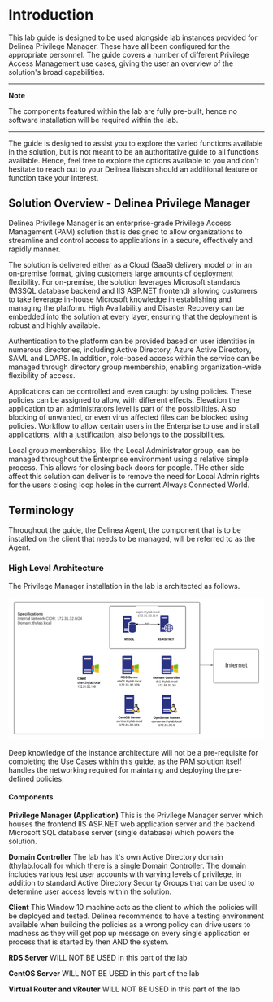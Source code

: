 # Introduction

This lab guide is designed to be used alongside lab instances provided for Delinea Privilege Manager. These have all been configured for the appropriate personnel. The guide covers a number of different Privilege Access Management use cases, giving the user an overview of the solution's broad capabilities. 

---

**Note**

The components featured within the lab are fully pre-built, hence no software installation will be required within the lab.

---

The guide is designed to assist you to explore the varied functions available in the solution, but is not meant to be an authoritative guide to all functions available. Hence, feel free to explore the options available to you and don't hesitate to reach out to your Delinea liaison should an additional feature or function take your interest. 

## Solution Overview - Delinea Privilege Manager
Delinea Privilege Manager is an enterprise-grade Privilege Access Management (PAM) solution that is designed to allow organizations to streamline and control access to applications in a secure, effectively and rapidly manner. 

The solution is delivered either as a Cloud (SaaS) delivery model or in an on-premise format, giving customers large amounts of deployment flexibility. For on-premise, the solution leverages Microsoft standards (MSSQL database backend and IIS ASP.NET frontend) allowing customers to take leverage in-house Microsoft knowledge in establishing and managing the platform. High Availability and Disaster Recovery can be embedded into the solution at every layer, ensuring that the deployment is robust and highly available.

Authentication to the platform can be provided based on user identities in numerous directories, including Active Directory, Azure Active Directory, SAML and LDAPS. In addition, role-based access within the service can be managed through directory group membership, enabling organization-wide flexibility of access.

Applications can be controlled and even caught by using policies. These policies can be assigned to allow, with different effects. Elevation the application to an administrators level is part of the possibilities. Also blocking of unwanted, or even virus affected files can be blocked using policies. Workflow to allow certain users in the Enterprise to use and install applications, with a justification, also belongs to the possibilities.

Local group memberships, like the Local Administrator group, can be managed throughout the Enterprise environment using a relative simple process. This allows for closing back doors for people. THe other side affect this solution can deliver is to remove the need for Local Admin rights for the users closing loop holes in the current Always Connected World.


## Terminology

Throughout the guide, the Delinea Agent, the component that is to be installed on the client that needs to be managed, will be referred to as the Agent.

### High Level Architecture
The Privilege Manager installation in the lab is architected as follows. 

![Architecture](images/lab000.png)

Deep knowledge of the instance architecture will not be a pre-requisite for completing the Use Cases within this guide, as the PAM solution itself handles the networking required for maintaing and deploying the pre-defined policies.

#### Components

**Privilege Manager (Application)**
This is the Privilege Manager server which houses the frontend IIS ASP.NET web application server and the backend Microsoft SQL database server (single database) which powers the solution.

**Domain Controller**
The lab has it's own Active Directory domain (thylab.local) for which there is a single Domain Controller. The domain includes various test user accounts with varying levels of privilege, in addition to standard Active Directory Security Groups that can be used to determine user access levels within the solution.

**Client**
This Window 10 machine acts as the client to which the policies will be deployed and tested. Delinea recommends to have a testing environment available when building the policies as a wrong policy can drive users to madness as they will get pop up message on every single application or process that is started by then AND the system.

**RDS Server**
WILL NOT BE USED in this part of the lab

**CentOS Server**
WILL NOT BE USED in this part of the lab

**Virtual Router and vRouter**
WILL NOT BE USED in this part of the lab
